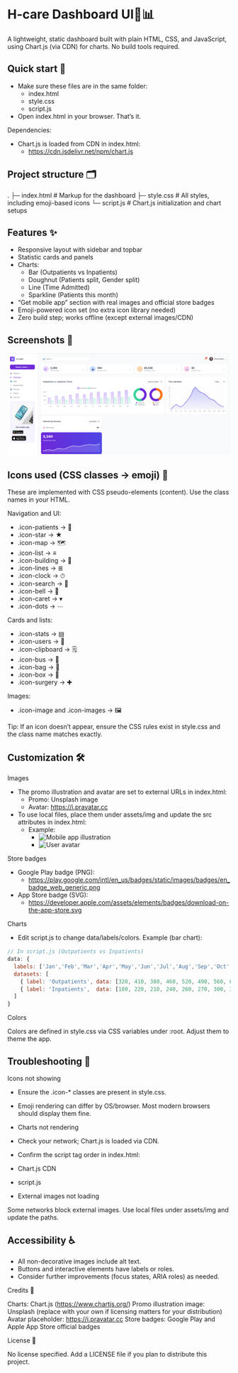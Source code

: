 # H-care Dashboard UI🏥📊

A lightweight, static dashboard built with plain HTML, CSS, and JavaScript, using Chart.js (via CDN) for charts. No build tools required.

## Quick start 🚀

- Make sure these files are in the same folder:
  - index.html
  - style.css
  - script.js
- Open index.html in your browser. That’s it.

Dependencies:
- Chart.js is loaded from CDN in index.html:
  - https://cdn.jsdelivr.net/npm/chart.js

## Project structure 🗂


. ├─ index.html # Markup for the dashboard ├─ style.css # All styles, including emoji-based icons └─ script.js # Chart.js initialization and chart setups


## Features ✨

- Responsive layout with sidebar and topbar
- Statistic cards and panels
- Charts:
  - Bar (Outpatients vs Inpatients)
  - Doughnut (Patients split, Gender split)
  - Line (Time Admitted)
  - Sparkline (Patients this month)
- “Get mobile app” section with real images and official store badges
- Emoji-powered icon set (no extra icon library needed)
- Zero build step; works offline (except external images/CDN)

## Screenshots 📸

![image](https://github.com/MdSaifAli063/Dashboard-UI/blob/c8bf5ce3516756d69db099a9c71e5e3ff3cdc2dd/Screenshot%202025-09-08%20163108.png)


## Icons used (CSS classes → emoji) 🎨

These are implemented with CSS pseudo-elements (content). Use the class names in your HTML.

Navigation and UI:
- .icon-patients → 🏥
- .icon-star → ★
- .icon-map → 🗺
- .icon-list → ≡
- .icon-building → 🏢
- .icon-lines → ≣
- .icon-clock → ⏱
- .icon-search → 🔎
- .icon-bell → 🔔
- .icon-caret → ▾
- .icon-dots → ⋯

Cards and lists:
- .icon-stats → ▤
- .icon-users → 👥
- .icon-clipboard → 🗒
- .icon-bus → 🚐
- .icon-bag → 👜
- .icon-box → 🧠
- .icon-surgery → ✚

Images:
- .icon-image and .icon-images → 🖼

Tip: If an icon doesn’t appear, ensure the CSS rules exist in style.css and the class name matches exactly.

## Customization 🛠

Images
- The promo illustration and avatar are set to external URLs in index.html:
  - Promo: Unsplash image
  - Avatar: https://i.pravatar.cc
- To use local files, place them under assets/img and update the src attributes in index.html:
  - Example:
    - <img src="assets/img/promo-illustration.jpg" alt="Mobile app illustration" />
    - <img src="assets/img/avatar.jpg" class="avatar" alt="User avatar" />

Store badges
- Google Play badge (PNG):
  - https://play.google.com/intl/en_us/badges/static/images/badges/en_badge_web_generic.png
- App Store badge (SVG):
  - https://developer.apple.com/assets/elements/badges/download-on-the-app-store.svg

Charts
- Edit script.js to change data/labels/colors. Example (bar chart):
```js
// In script.js (Outpatients vs Inpatients)
data: {
  labels: ['Jan','Feb','Mar','Apr','May','Jun','Jul','Aug','Sep','Oct','Nov','Dec'],
  datasets: [
    { label: 'Outpatients', data: [320, 410, 380, 460, 520, 490, 560, 610, 580, 600, 640, 700] },
    { label: 'Inpatients',  data: [180, 220, 210, 240, 260, 270, 300, 320, 310, 330, 340, 360] }
  ]
}
```
Colors

Colors are defined in style.css via CSS variables under :root. Adjust them to theme the app.

## Troubleshooting 🔧

Icons not showing

- Ensure the .icon-* classes are present in style.css.
- Emoji rendering can differ by OS/browser. Most modern browsers should display them fine.
- Charts not rendering

- Check your network; Chart.js is loaded via CDN.
- Confirm the script tag order in index.html:
- Chart.js CDN
- script.js
- External images not loading

Some networks block external images. Use local files under assets/img and 
update the paths.

## Accessibility ♿

- All non-decorative images include alt text.
- Buttons and interactive elements have labels or roles.
- Consider further improvements (focus states, ARIA roles) as needed.

Credits 🙏

Charts: Chart.js (https://www.chartjs.org/)
Promo illustration image: Unsplash (replace with your own if licensing matters for your distribution)
Avatar placeholder: https://i.pravatar.cc
Store badges: Google Play and Apple App Store official badges

License 📜

No license specified. Add a LICENSE file if you plan to distribute this project.







